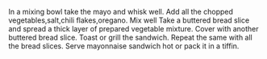 In a mixing bowl take the mayo and whisk well.
Add all the chopped vegetables,salt,chili flakes,oregano. Mix well
Take a buttered bread slice and spread a thick layer of prepared vegetable mixture. Cover with another buttered bread slice.
Toast or grill the sandwich. Repeat the same with all the bread slices. Serve mayonnaise sandwich hot or pack it in a tiffin.